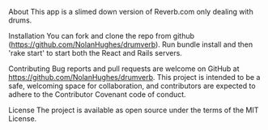 About
This app is a slimed down version of Reverb.com only dealing with drums.

Installation
You can fork and clone the repo from github (https://github.com/NolanHughes/drumverb). Run bundle install and then 'rake start' to start both the React and Rails servers.

Contributing
Bug reports and pull requests are welcome on GitHub at https://github.com/NolanHughes/drumverb. This project is intended to be a safe, welcoming space for collaboration, and contributors are expected to adhere to the Contributor Covenant code of conduct.

License
The project is available as open source under the terms of the MIT License.